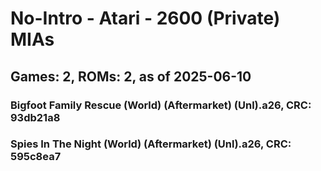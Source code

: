 # No-Intro - Atari - 2600 (Private) MIAs
## Games: 2, ROMs: 2, as of 2025-06-10

### Bigfoot Family Rescue (World) (Aftermarket) (Unl).a26, CRC: 93db21a8
### Spies In The Night (World) (Aftermarket) (Unl).a26, CRC: 595c8ea7
